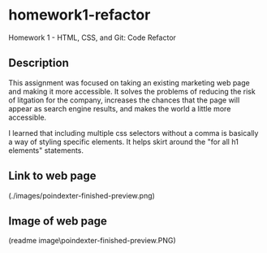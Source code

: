 # homework1-refactor
Homework 1 -  HTML, CSS, and Git: Code Refactor

## Description

This assignment was focused on taking an existing marketing web page and making it more accessible. It solves the problems of reducing the risk of litgation for the company, increases the chances that the page will appear as search engine results, and makes the world a little more accessible. 

I learned that including multiple css selectors without a comma is basically a way of styling specific elements. It helps skirt around the "for all h1 elements" statements. 

## Link to web page
(./images/poindexter-finished-preview.png)

## Image of web page
(readme image\poindexter-finished-preview.PNG)
